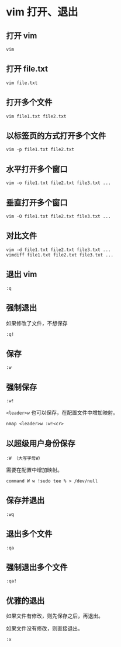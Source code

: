 # vim 打开、退出

## 打开 vim

```
vim
```

## 打开 file.txt

```
vim file.txt
```

## 打开多个文件

```
vim file1.txt file2.txt
```

## 以标签页的方式打开多个文件

```
vim -p file1.txt file2.txt
```

## 水平打开多个窗口

```
vim -o file1.txt file2.txt file3.txt ...
```

## 垂直打开多个窗口

```
vim -O file1.txt file2.txt file3.txt ...
```

## 对比文件

```
vim -d file1.txt file2.txt file3.txt ...
vimdiff file1.txt file2.txt file3.txt ...
```

## 退出 vim

```
:q
```

## 强制退出

如果修改了文件，不想保存

```
:q!
```

## 保存

```
:w
```

## 强制保存

```
:w!
```

`<leader>w` 也可以保存，在配置文件中增加映射。

```
nmap <leader>w :w!<cr>
```

## 以超级用户身份保存

```
:W （大写字母W）
```

需要在配置中增加映射。

```
command W w !sudo tee % > /dev/null
```

## 保存并退出

```
:wq
```

## 退出多个文件

```
:qa
```

## 强制退出多个文件

```
:qa!
```

## 优雅的退出

如果文件有修改，则先保存之后，再退出。

如果文件没有修改，则直接退出。

```
:x
```

